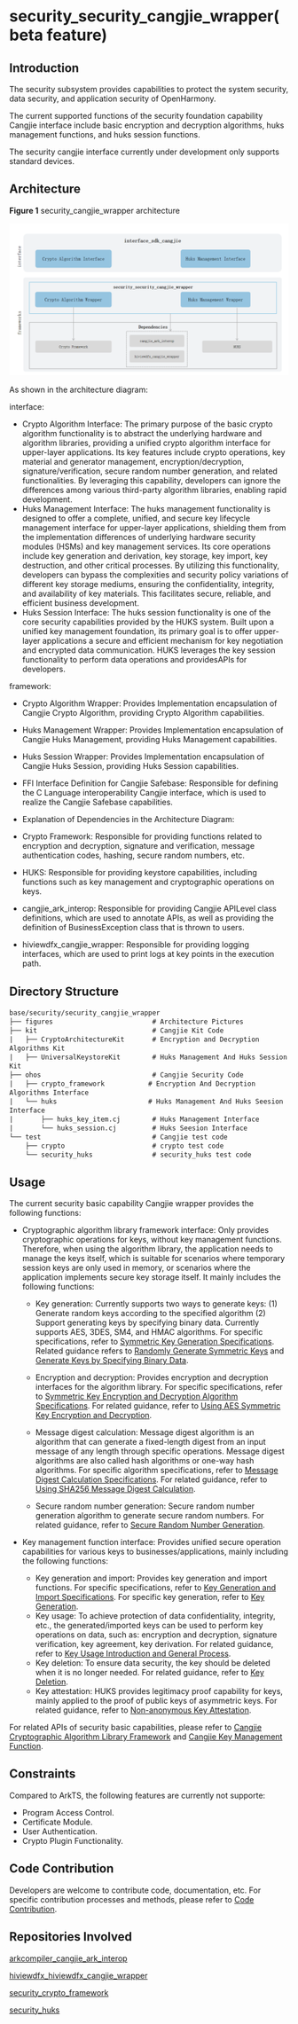# security_security_cangjie_wrapper(beta feature)

## Introduction

The security subsystem provides capabilities to protect the system security, data security, and application security of OpenHarmony.

The current supported functions of the security foundation capability Cangjie interface include basic encryption and decryption algorithms, huks management functions, and huks session functions.

The security cangjie interface currently under development only supports standard devices.

## Architecture
**Figure 1** security_cangjie_wrapper architecture

![security_cangjie_wrapper architecture](figures/security_cangjie_wrapper_architecture_en.png "security_cangjie_wrapper architecture")

As shown in the architecture diagram:

interface:

- Crypto Algorithm Interface: The primary purpose of the basic crypto algorithm functionality is to abstract the underlying hardware and algorithm libraries, providing a unified crypto algorithm interface for upper-layer applications. Its key features include crypto operations, key material and generator management, encryption/decryption, signature/verification, secure random number generation, and related functionalities. By leveraging this capability, developers can ignore the differences among various third-party algorithm libraries, enabling rapid development.
- Huks Management Interface: The huks management functionality is designed to offer a complete, unified, and secure key lifecycle management interface for upper-layer applications, shielding them from the implementation differences of underlying hardware security modules (HSMs) and key management services. Its core operations include key generation and derivation, key storage, key import, key destruction, and other critical processes. By utilizing this functionality, developers can bypass the complexities and security policy variations of different key storage mediums, ensuring the confidentiality, integrity, and availability of key materials. This facilitates secure, reliable, and efficient business development.
- Huks Session Interface: The huks session functionality is one of the core security capabilities provided by the HUKS system. Built upon a unified key management foundation, its primary goal is to offer upper-layer applications a secure and efficient mechanism for key negotiation and encrypted data communication. HUKS leverages the key session functionality to perform data operations and providesAPIs for developers.

framework:

- Crypto Algorithm Wrapper: Provides Implementation encapsulation of Cangjie Crypto Algorithm, providing Crypto Algorithm capabilities.
- Huks Management Wrapper: Provides Implementation encapsulation of Cangjie Huks Management, providing Huks Management capabilities.
- Huks Session Wrapper: Provides Implementation encapsulation of Cangjie Huks Session, providing Huks Session capabilities.
- FFI Interface Definition for Cangjie Safebase: Responsible for defining the C Language interoperability Cangjie interface, which is used to realize the Cangjie Safebase capabilities.

- Explanation of Dependencies in the Architecture Diagram:

- Crypto Framework: Responsible for providing functions related to encryption and decryption, signature and verification, message authentication codes, hashing, secure random numbers, etc.
- HUKS: Responsible for providing keystore capabilities, including functions such as key management and cryptographic operations on keys.
- cangjie_ark_interop: Responsible for providing Cangjie APILevel class definitions, which are used to annotate APIs, as well as providing the definition of BusinessException class that is thrown to users.
- hiviewdfx_cangjie_wrapper: Responsible for providing logging interfaces, which are used to print logs at key points in the execution path.

## Directory Structure

```
base/security/security_cangjie_wrapper
├── figures                         # Architecture Pictures
├── kit                             # Cangjie Kit Code
|   ├── CryptoArchitectureKit       # Encryption and Decryption Algorithms Kit
|   ├── UniversalKeystoreKit        # Huks Management And Huks Session Kit
├── ohos                            # Cangjie Security Code
|   ├── crypto_framework           # Encryption And Decryption Algorithms Interface
|   └── huks                       # Huks Management And Huks Seesion Interface
|       ├── huks_key_item.cj        # Huks Management Interface
|       └── huks_session.cj         # Huks Seesion Interface
└── test                            # Cangjie test code
    ├── crypto                      # crypto test code
    └── security_huks               # security_huks test code
```

## Usage

The current security basic capability Cangjie wrapper provides the following functions:

- Cryptographic algorithm library framework interface: Only provides cryptographic operations for keys, without key management functions. Therefore, when using the algorithm library, the application needs to manage the keys itself, which is suitable for scenarios where temporary session keys are only used in memory, or scenarios where the application implements secure key storage itself. It mainly includes the following functions:

  - Key generation: Currently supports two ways to generate keys: (1) Generate random keys according to the specified algorithm (2) Support generating keys by specifying binary data. Currently supports AES, 3DES, SM4, and HMAC algorithms. For specific specifications, refer to [Symmetric Key Generation Specifications](https://gitcode.com/openharmony-sig/arkcompiler_cangjie_ark_interop/blob/master/doc/Dev_Guide/source_zh_cn/security/CryptoArchitectureKit/cj-crypto-sym-key-generation-conversion-spec.md). Related guidance refers to [Randomly Generate Symmetric Keys](https://gitcode.com/openharmony-sig/arkcompiler_cangjie_ark_interop/blob/master/doc/Dev_Guide/source_zh_cn/security/CryptoArchitectureKit/cj-crypto-generate-sym-key-randomly.md) and [Generate Keys by Specifying Binary Data](https://gitcode.com/openharmony-sig/arkcompiler_cangjie_ark_interop/blob/master/doc/Dev_Guide/source_zh_cn/security/CryptoArchitectureKit/cj-crypto-convert-binary-data-to-sym-key.md).

  - Encryption and decryption: Provides encryption and decryption interfaces for the algorithm library. For specific specifications, refer to [Symmetric Key Encryption and Decryption Algorithm Specifications](https://gitcode.com/openharmony-sig/arkcompiler_cangjie_ark_interop/blob/master/doc/Dev_Guide/source_zh_cn/security/CryptoArchitectureKit/cj-crypto-sym-encrypt-decrypt-spec.md). For related guidance, refer to [Using AES Symmetric Key Encryption and Decryption](https://gitcode.com/openharmony-sig/arkcompiler_cangjie_ark_interop/blob/master/doc/Dev_Guide/source_zh_cn/security/CryptoArchitectureKit/cj-crypto-aes-sym-encrypt-decrypt-gcm.md).

  - Message digest calculation: Message digest algorithm is an algorithm that can generate a fixed-length digest from an input message of any length through specific operations. Message digest algorithms are also called hash algorithms or one-way hash algorithms. For specific algorithm specifications, refer to [Message Digest Calculation Specifications](https://gitcode.com/openharmony-sig/arkcompiler_cangjie_ark_interop/blob/master/doc/Dev_Guide/source_zh_cn/security/CryptoArchitectureKit/cj-crypto-generate-message-digest-overview.md). For related guidance, refer to [Using SHA256 Message Digest Calculation](https://gitcode.com/openharmony-sig/arkcompiler_cangjie_ark_interop/blob/master/doc/Dev_Guide/source_zh_cn/security/CryptoArchitectureKit/cj-crypto-generate-message-digest.md).

  - Secure random number generation: Secure random number generation algorithm to generate secure random numbers. For related guidance, refer to [Secure Random Number Generation](https://gitcode.com/openharmony-sig/arkcompiler_cangjie_ark_interop/blob/master/doc/Dev_Guide/source_zh_cn/security/CryptoArchitectureKit/cj-crypto-generate-random-number.md).

- Key management function interface: Provides unified secure operation capabilities for various keys to businesses/applications, mainly including the following functions:
  - Key generation and import: Provides key generation and import functions. For specific specifications, refer to [Key Generation and Import Specifications](https://gitcode.com/openharmony-sig/arkcompiler_cangjie_ark_interop/blob/master/doc/Dev_Guide/source_zh_cn/security/UniversalKeystoreKit/cj-huks-key-generation-overview.md). For specific key generation, refer to [Key Generation](https://gitcode.com/openharmony-sig/arkcompiler_cangjie_ark_interop/blob/master/doc/Dev_Guide/source_zh_cn/security/UniversalKeystoreKit/cj-huks-key-generation.md).
  - Key usage: To achieve protection of data confidentiality, integrity, etc., the generated/imported keys can be used to perform key operations on data, such as: encryption and decryption, signature verification, key agreement, key derivation. For related guidance, refer to [Key Usage Introduction and General Process](https://gitcode.com/openharmony-sig/arkcompiler_cangjie_ark_interop/blob/master/doc/Dev_Guide/source_zh_cn/security/UniversalKeystoreKit/cj-huks-key-use-overview.md).
  - Key deletion: To ensure data security, the key should be deleted when it is no longer needed. For related guidance, refer to [Key Deletion](https://gitcode.com/openharmony-sig/arkcompiler_cangjie_ark_interop/blob/master/doc/Dev_Guide/source_zh_cn/security/UniversalKeystoreKit/cj-huks-delete-key.md).
  - Key attestation: HUKS provides legitimacy proof capability for keys, mainly applied to the proof of public keys of asymmetric keys. For related guidance, refer to [Non-anonymous Key Attestation](https://gitcode.com/openharmony-sig/arkcompiler_cangjie_ark_interop/blob/master/doc/Dev_Guide/source_zh_cn/security/UniversalKeystoreKit/cj-huks-key-attestation-arkts.md).

For related APIs of security basic capabilities, please refer to [Cangjie Cryptographic Algorithm Library Framework](https://gitcode.com/openharmony-sig/arkcompiler_cangjie_ark_interop/blob/master/doc/API_Reference/source_zh_cn/apis/CryptoArchitectureKit/cj-apis-crypto.md) and [Cangjie Key Management Function](https://gitcode.com/openharmony-sig/arkcompiler_cangjie_ark_interop/blob/master/doc/API_Reference/source_zh_cn/apis/UniversalKeystoreKit/cj-apis-security_huks.md).

## Constraints

Compared to ArkTS, the following features are currently not supporte:

- Program Access Control.
- Certificate Module.
- User Authentication.
- Crypto Plugin Functionality.

## Code Contribution

Developers are welcome to contribute code, documentation, etc. For specific contribution processes and methods, please refer to [Code Contribution](https://gitcode.com/openharmony/docs/blob/master/en/contribute/code-contribution.md).

## Repositories Involved

[arkcompiler_cangjie_ark_interop](https://gitcode.com/openharmony-sig/arkcompiler_cangjie_ark_interop)

[hiviewdfx_hiviewdfx_cangjie_wrapper](https://gitcode.com/openharmony-sig/hiviewdfx_hiviewdfx_cangjie_wrapper)

[security_crypto_framework](https://gitcode.com/openharmony/security_crypto_framework)

[security_huks](https://gitcode.com/openharmony/security_huks)
